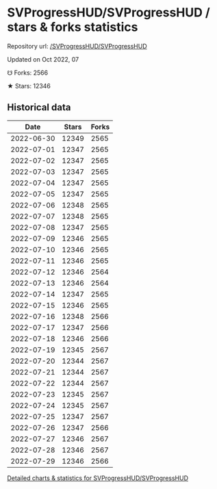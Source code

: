 # SVProgressHUD/SVProgressHUD / stars & forks statistics

Repository url: [/SVProgressHUD/SVProgressHUD](https://github.com/SVProgressHUD/SVProgressHUD)

Updated on Oct 2022, 07

☋ Forks: 2566

★ Stars: 12346

## Historical data
| Date | Stars | Forks |
|------|-------|-------|
| 2022-06-30 | 12349 | 2565 | 
| 2022-07-01 | 12347 | 2565 | 
| 2022-07-02 | 12347 | 2565 | 
| 2022-07-03 | 12347 | 2565 | 
| 2022-07-04 | 12347 | 2565 | 
| 2022-07-05 | 12347 | 2565 | 
| 2022-07-06 | 12348 | 2565 | 
| 2022-07-07 | 12348 | 2565 | 
| 2022-07-08 | 12347 | 2565 | 
| 2022-07-09 | 12346 | 2565 | 
| 2022-07-10 | 12346 | 2565 | 
| 2022-07-11 | 12346 | 2565 | 
| 2022-07-12 | 12346 | 2564 | 
| 2022-07-13 | 12346 | 2564 | 
| 2022-07-14 | 12347 | 2565 | 
| 2022-07-15 | 12346 | 2565 | 
| 2022-07-16 | 12348 | 2566 | 
| 2022-07-17 | 12347 | 2566 | 
| 2022-07-18 | 12346 | 2566 | 
| 2022-07-19 | 12345 | 2567 | 
| 2022-07-20 | 12344 | 2567 | 
| 2022-07-21 | 12344 | 2567 | 
| 2022-07-22 | 12344 | 2567 | 
| 2022-07-23 | 12345 | 2567 | 
| 2022-07-24 | 12345 | 2567 | 
| 2022-07-25 | 12347 | 2567 | 
| 2022-07-26 | 12347 | 2566 | 
| 2022-07-27 | 12346 | 2567 | 
| 2022-07-28 | 12346 | 2567 | 
| 2022-07-29 | 12346 | 2566 | 


[Detailed charts & statistics for SVProgressHUD/SVProgressHUD](https://reviewgithub.com/rep/SVProgressHUD/SVProgressHUD)
